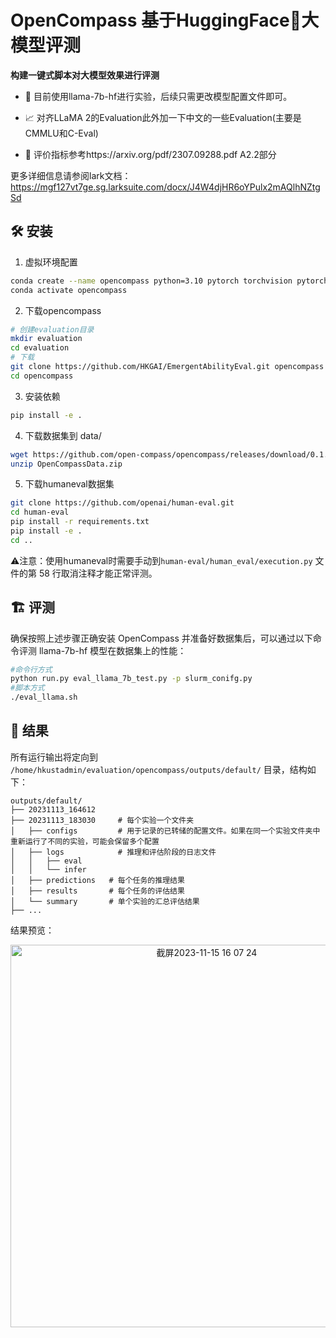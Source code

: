 # OpenCompass 基于HuggingFace🤗大模型评测

**构建一键式脚本对大模型效果进行评测**

- 🧶 目前使用llama-7b-hf进行实验，后续只需更改模型配置文件即可。

- 📈 对齐LLaMA 2的Evaluation此外加一下中文的一些Evaluation(主要是CMMLU和C-Eval)
- 📑 评价指标参考https://arxiv.org/pdf/2307.09288.pdf A2.2部分

更多详细信息请参阅lark文档：https://mgf127vt7ge.sg.larksuite.com/docx/J4W4djHR6oYPulx2mAQlhNZtgSd

## 🛠️ 安装

1. 虚拟环境配置

```bash
conda create --name opencompass python=3.10 pytorch torchvision pytorch-cuda -c nvidia -c pytorch -y
conda activate opencompass
```

2. 下载opencompass

```bash
# 创建evaluation目录
mkdir evaluation
cd evaluation
# 下载
git clone https://github.com/HKGAI/EmergentAbilityEval.git opencompass
cd opencompass
```

3. 安装依赖

```bash
pip install -e .
```

4. 下载数据集到 data/ 

```bash
wget https://github.com/open-compass/opencompass/releases/download/0.1.1/OpenCompassData.zip
unzip OpenCompassData.zip
```

5. 下载humaneval数据集

```bash
git clone https://github.com/openai/human-eval.git
cd human-eval
pip install -r requirements.txt
pip install -e .
cd ..
```

⚠️注意：使用humaneval时需要手动到`human-eval/human_eval/execution.py` 文件的第 58 行取消注释才能正常评测。

## 🏗️ 评测

确保按照上述步骤正确安装 OpenCompass 并准备好数据集后，可以通过以下命令评测 llama-7b-hf 模型在数据集上的性能：

```Bash
#命令行方式
python run.py eval_llama_7b_test.py -p slurm_conifg.py
#脚本方式
./eval_llama.sh
```

## 📖 结果

所有运行输出将定向到 `/home/hkustadmin/evaluation/opencompass/outputs/default/` 目录，结构如下：

```Plaintext
outputs/default/
├── 20231113_164612
├── 20231113_183030     # 每个实验一个文件夹
│   ├── configs         # 用于记录的已转储的配置文件。如果在同一个实验文件夹中重新运行了不同的实验，可能会保留多个配置
│   ├── logs            # 推理和评估阶段的日志文件
│   │   ├── eval
│   │   └── infer
│   ├── predictions   # 每个任务的推理结果
│   ├── results       # 每个任务的评估结果
│   └── summary       # 单个实验的汇总评估结果
├── ...
```

结果预览：

<div align="center">
  <img width="612" alt="截屏2023-11-15 16 07 24" src="https://github.com/HKGAI/opencompass/assets/114467558/4c601d41-ac3b-479c-8b9b-8563082c2b7c">
  <br />
